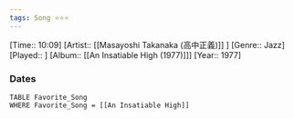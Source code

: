 ```yaml
---
tags: Song ⭐⭐⭐ 
---
```

[Time:: 10:09]
[Artist:: [[Masayoshi Takanaka (高中正義)]] ]
[Genre:: Jazz]
[Played:: ]
[Album:: [[An Insatiable High (1977)]]]
[Year:: 1977]
### Dates
````dataview
TABLE Favorite_Song
WHERE Favorite_Song = [[An Insatiable High]]
````